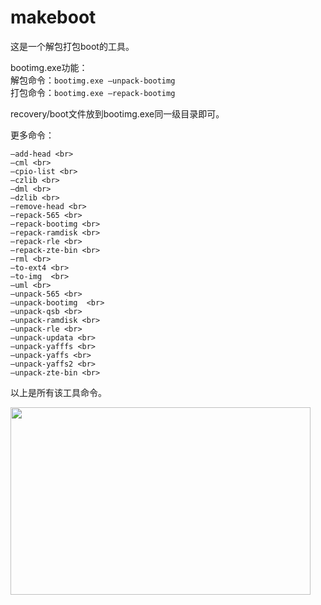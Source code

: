 # makeboot
这是一个解包打包boot的工具。

bootimg.exe功能：<br>
解包命令：`bootimg.exe –unpack-bootimg` <br>
打包命令：`bootimg.exe –repack-bootimg` 

recovery/boot文件放到bootimg.exe同一级目录即可。

更多命令： <br>
```
–add-head <br>
–cml <br>
–cpio-list <br>
–czlib <br>
–dml <br>
–dzlib <br>
–remove-head <br>
–repack-565 <br>
–repack-bootimg <br>
–repack-ramdisk <br>
–repack-rle <br>
–repack-zte-bin <br>
–rml <br>
–to-ext4 <br>
–to-img  <br>
–uml <br>
–unpack-565 <br>
–unpack-bootimg  <br>
–unpack-qsb <br>
–unpack-ramdisk <br>
–unpack-rle <br>
–unpack-updata <br>
–unpack-yafffs <br>
–unpack-yaffs <br>
–unpack-yaffs2 <br>
–unpack-zte-bin <br>
```
以上是所有该工具命令。

<img src="https://timgsa.baidu.com/timg?image&quality=80&size=b9999_10000&sec=1550294883957&di=e667cb19df6734a12b3f951c7a8d87ca&imgtype=0&src=http%3A%2F%2Fpic1.win4000.com%2Fwallpaper%2F3%2F57ad42907ed8c.jpg" width = "480" height = "300" div align=left />

